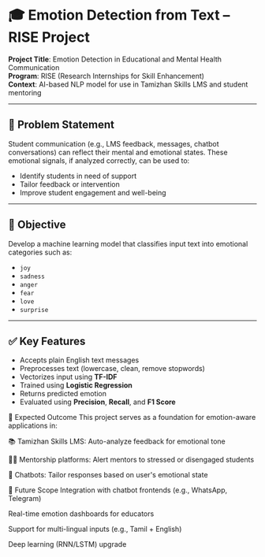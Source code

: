# 🎓 Emotion Detection from Text – RISE Project

**Project Title**: Emotion Detection in Educational and Mental Health Communication  
**Program**: RISE (Research Internships for Skill Enhancement)  
**Context**: AI-based NLP model for use in Tamizhan Skills LMS and student mentoring

---

## 🧠 Problem Statement

Student communication (e.g., LMS feedback, messages, chatbot conversations) can reflect their mental and emotional states. These emotional signals, if analyzed correctly, can be used to:

- Identify students in need of support
- Tailor feedback or intervention
- Improve student engagement and well-being

---

## 🎯 Objective

Develop a machine learning model that classifies input text into emotional categories such as:

- `joy`
- `sadness`
- `anger`
- `fear`
- `love`
- `surprise`

---

## ✅ Key Features

- Accepts plain English text messages
- Preprocesses text (lowercase, clean, remove stopwords)
- Vectorizes input using **TF-IDF**
- Trained using **Logistic Regression**
- Returns predicted emotion
- Evaluated using **Precision**, **Recall**, and **F1 Score**

📌 Expected Outcome
This project serves as a foundation for emotion-aware applications in:

📚 Tamizhan Skills LMS: Auto-analyze feedback for emotional tone

🧑‍🏫 Mentorship platforms: Alert mentors to stressed or disengaged students

🤖 Chatbots: Tailor responses based on user's emotional state

🔄 Future Scope
Integration with chatbot frontends (e.g., WhatsApp, Telegram)

Real-time emotion dashboards for educators

Support for multi-lingual inputs (e.g., Tamil + English)

Deep learning (RNN/LSTM) upgrade

